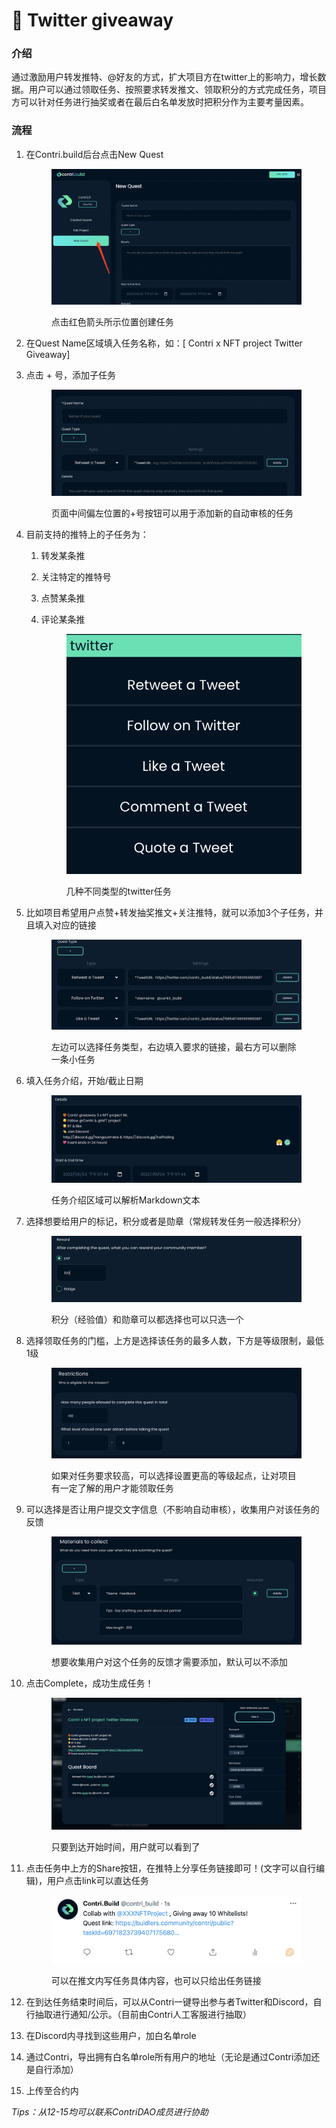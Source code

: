 # 🎁 Twitter giveaway

### 介绍

通过激励用户转发推特、@好友的方式，扩大项目方在twitter上的影响力，增长数据。用户可以通过领取任务、按照要求转发推文、领取积分的方式完成任务，项目方可以针对任务进行抽奖或者在最后白名单发放时把积分作为主要考量因素。

### 流程

1.  在Contri.build后台点击New Quest

    <figure><img src="../.gitbook/assets/image (61).png" alt=""><figcaption><p>点击红色箭头所示位置创建任务</p></figcaption></figure>
2. 在Quest Name区域填入任务名称，如：\[ Contri x NFT project Twitter Giveaway]
3.  点击 + 号，添加子任务

    <figure><img src="../.gitbook/assets/image (29).png" alt=""><figcaption><p>页面中间偏左位置的+号按钮可以用于添加新的自动审核的任务</p></figcaption></figure>
4. 目前支持的推特上的子任务为：
   1. 转发某条推
   2. 关注特定的推特号
   3. 点赞某条推
   4.  评论某条推

       <figure><img src="../.gitbook/assets/image (8).png" alt=""><figcaption><p>几种不同类型的twitter任务</p></figcaption></figure>
5.  比如项目希望用户点赞+转发抽奖推文+关注推特，就可以添加3个子任务，并且填入对应的链接

    <figure><img src="../.gitbook/assets/image (40).png" alt=""><figcaption><p>左边可以选择任务类型，右边填入要求的链接，最右方可以删除一条小任务</p></figcaption></figure>
6.  填入任务介绍，开始/截止日期

    <figure><img src="../.gitbook/assets/image (17).png" alt=""><figcaption><p>任务介绍区域可以解析Markdown文本</p></figcaption></figure>
7.  选择想要给用户的标记，积分或者是勋章（常规转发任务一般选择积分）

    <figure><img src="../.gitbook/assets/image (14).png" alt=""><figcaption><p>积分（经验值）和勋章可以都选择也可以只选一个</p></figcaption></figure>
8.  选择领取任务的门槛，上方是选择该任务的最多人数，下方是等级限制，最低1级

    <figure><img src="../.gitbook/assets/image (11).png" alt=""><figcaption><p>如果对任务要求较高，可以选择设置更高的等级起点，让对项目有一定了解的用户才能领取任务</p></figcaption></figure>
9.  可以选择是否让用户提交文字信息（不影响自动审核），收集用户对该任务的反馈

    <figure><img src="../.gitbook/assets/image (81).png" alt=""><figcaption><p>想要收集用户对这个任务的反馈才需要添加，默认可以不添加</p></figcaption></figure>
10. 点击Complete，成功生成任务！

    <figure><img src="../.gitbook/assets/image (1) (1) (1).png" alt=""><figcaption><p> 只要到达开始时间，用户就可以看到了</p></figcaption></figure>
11. 点击任务中上方的Share按钮，在推特上分享任务链接即可！(文字可以自行编辑)，用户点击link可以直达任务

    <figure><img src="../.gitbook/assets/image (24).png" alt=""><figcaption><p>可以在推文内写任务具体内容，也可以只给出任务链接</p></figcaption></figure>
12. 在到达任务结束时间后，可以从Contri一键导出参与者Twitter和Discord，自行抽取进行通知/公示。（目前由Contri人工客服进行抽取）
13. 在Discord内寻找到这些用户，加白名单role
14. 通过Contri，导出拥有白名单role所有用户的地址（无论是通过Contri添加还是自行添加）
15. 上传至合约内

_Tips：从12-15均可以联系ContriDAO成员进行协助_
